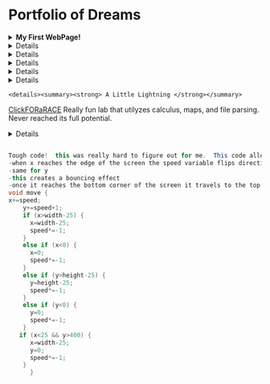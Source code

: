 # Portfolio of Dreams

<details><summary><strong> My First WebPage!</strong></summary>
    <p>
       <a href="https://freskep.github.io/testWeb/dogPage/">MyFavoriteMovies<a>
           Making websites isn't very hard and it's really fun! This was a simple, fun way to start off the year.
                </p>
           </details>
 <details><summary><strong> A Little Lightning </strong></summary>
<p>   
<a href= "https://freskep.github.io/lightning2/">CickToGetShocked<a>
    I was very confused as to how the lightning project worked and this is very evident because it’s my worst one. I didn’t understand how the class functioned. Plus I sat alone so I didn’t get the chance to work with others. I struggled with the one.
    </p>
    </details>
 <details><summary><strong> College Presentation</strong></summary>
    <p>
<a href="https://docs.google.com/presentation/d/10lDlZwkgYPeKswM6w2SlBl-qigl4xleRxhesUL9dV8k">KnowledgeIsHere<a>
    I didn't enjoy this project, but I defintely understand why we did it.  It's helpful to get us thinking about our future and it's also helpful seeing what coding in the real world is like.  I learned a lot.
    </p>
    </details>

 <details><summary><strong> Deez Dice </strong></summary>
        <p>
    <a href="https://freskep.github.io/daDice/">ClickToShake<a>
        I felt this was the easiest one out of all the projects we did and I’m happy with how it turned out.  I didn’t do anything too interesting because I needed to keep moving, but I made a fully functional table of dice with a counter for each number.
        </p>
        </details>
 <details><summary><strong> Cheeky Chemotaxis</strong></summary>
            <p>
            <a href="https://freskep.github.io/chemotaxis4/pJS/index.html">ClickToShootHoops<a>
                This is the lab the got me really behind.  I struggled a lot right away because I just didn’t know where to begin problem solving.  Again, I sat alone so I had no one to assist me.  I ended up doing something that isn’t the exact idea you wanted from us, but still sorta counts as chemotaxis in a way.  I got even more behind when a little error halted all progress for a a little over a day.  But finally solving the issue without any help was extremely satisfying.  
                </p>
                </details>
                
<details><summary><strong> Some Craziness (starfield)</strong></summary>
                <p>
               <a href="https://freskep.github.io/starfield5/index.html">ClickToBeUnder-Impressed<a>
                I got a late start on this one and I’m kinda indifferent with the result.  I really like my jumbo particle bouncing around off the border of the screen and I also like the figure 8 pattern I got going but it’s overall kinda bland to look at.  Still the coolest looking one in my portfolio.  
                   </p>
                   </details>
                   
    <details><summary><strong> A Little Lightning </strong></summary>
<p>   
<a href= "https://freskep.github.io/TrackSim/">ClickFORaRACE<a>
   Really fun lab that utilyzes calculus, maps, and file parsing.  Never reached its full potential.
    </p>
    </details>         
    
<details><summary><strong> Tri 1 Reflection</strong></summary>
                    <p>
                       
What is one or two things that are a source of pride in your programming development?  
-I’m proud that every piece of code is my own or you helped me with it.  While my code is very complicated or sophisticated, I don’t take it from anyone sitting near me, nor do I take it off the internet.   This makes the end product more satisfying.

Identify them, write about why they are accomplishments, how you did it and what you learned.  Be sure to submit a code snippet along with your writing on the readMe file in your repo. <br/>

```Java
void draw()
{
 
  background(60);
   for (int r=0; r<1200; r=r+100) {
    for (int c=0; c<500; c=c+100) {
      die=new Die(r, c);
       die.display();
       
   
   <br/>
   
This is in no way complicated code, and it isn’t the toughest bit <br/>of code i utilized in my projects either but this stands out to me<br/> because I was really happy that it worked when I first tried it<br/> because it took me a little bit to think of a way to get <br/> a bunch of dice on the screen without using an array. <br/> The syntax was what threw me off. 

```

-Identify the most significant hurdle you encountered last trimester.  Write about what it was and how it was resolved.

I was struggling a lot on the projects and felt extremely far behind everyone else in the class.  This was in part because I sat alone in a row and also because I didn’t do much outside of class.  I thought of this class as class where a lot of the work is done in school.  Once I realized I was falling behind I sought to fix this as quick as possible.  I did this by switching seats and doing more outside class.  This helped me a lot and I am significantly more productive in class now.

-Describe the incremental and iterative development process of your included code, focusing on two distinct points in that process. Describe the difficulties and/ or opportunities you encountered and how they were resolved or incorporated. In your description clearly indicate whether the development described was collaborative or independent. At least one of these points must refer to independent program development
<br/> 
A lot of times it goes sorta like this: 
<br/>
1. Take a minute and think about what I need to accomplish 
<br/>2. Begin typing my solution 
<br/>3. Realize an error in my idea
<br/>4. Be stumped for a while
<br/>5. Take another step back and I usually come up with part of the solution
<br/>6. Ask someone for help finishing my thoughts.  I typically start out this question like, “hey, I know I have to do blah blah blah… but I’m kinda confused about how I should go about it.”
<br/>7. Complete the problem!
<br/>This is especially the case in projects like Starfield/chemotaxis when I spend a day or two working on a single element of my project.
</p>
</details>
                        
```Java

Tough code!  this was really hard to figure out for me.  This code allows a jumboParticle to bounce off the screen.  This is how it works:
-when x reaches the edge of the screen the speed variable flips direction
-same for y
-this creates a bouncing effect
-once it reaches the bottom corner of the screen it travels to the top right corner and repeats infinitely
void move {
x+=speed;
    y+=speed+1;
    if (x>width-25) {
      x=width-25;
      speed*=-1;
    }
    else if (x<0) {
      x=0;
      speed*=-1;
    }
    else if (y>height-25) {
      y=height-25;
      speed*=-1;
    }
    else if (y<0) {
      y=0;
      speed*=-1;
    }
   if (x<25 && y>400) {
      x=width-25;
      y=0;
      speed*=-1;
    }
      }
```
